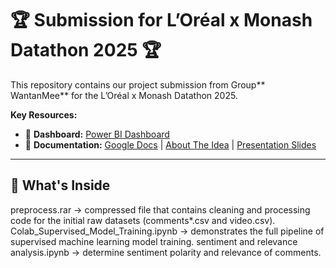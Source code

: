 # 🏆 Submission for L’Oréal x Monash Datathon 2025 🏆

This repository contains our project submission from Group** WantanMee** for the L’Oréal x Monash Datathon 2025.

**Key Resources:**

*   🎨 **Dashboard:** [Power BI Dashboard](https://app.powerbi.com/view?r=eyJrIjoiMGJkMDMzY2QtZjgyNy00Yjc5LWEzOGEtNTZjNTcyNTZiNmIyIiwidCI6IjBmZWQwM2EzLTQwMmQtNDYzMy1hOGNkLThiMzA4ODIyMjUzZSIsImMiOjEwfQ%3D%3D)
*   📄 **Documentation:** [Google Docs]([https://docs.google.com/document/d/1mhMB6jfrt9OWpvGafP0qIJ3PaWjJl8cj9_oNQASEMHc/edit?usp=sharing) | [About The Idea](./docs/ABOUT_THE_IDEA.md](https://cloudmails-my.sharepoint.com/:w:/g/personal/tp068221_mail_apu_edu_my/EbsIeTS0YL5LrnwjlGSye_YBM_l6irO-n1yPzv8l6rI8jQ?e=7RUqqa)) | [Presentation Slides](https://www.canva.com/design/DAGyxJ0gyvQ/09DuPt_j-aIwdzPWBtz_PQ/edit)

---
## 🚀 What's Inside
preprocess.rar → compressed file that contains cleaning and processing code for the initial raw datasets (comments*.csv and video.csv).
Colab_Supervised_Model_Training.ipynb -> demonstrates the full pipeline of supervised machine learning model training.
sentiment and relevance analysis.ipynb -> determine sentiment polarity and relevance of comments.
